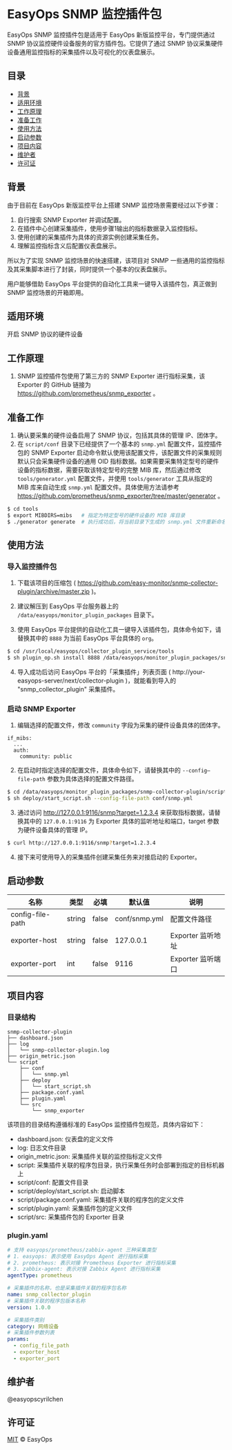 # EasyOps SNMP 监控插件包

EasyOps SNMP 监控插件包是适用于 EasyOps 新版监控平台，专门提供通过 SNMP 协议监控硬件设备服务的官方插件包。它提供了通过 SNMP 协议采集硬件设备通用监控指标的采集插件以及可视化的仪表盘展示。

## 目录

- [背景](#背景)
- [适用环境](#适用环境)
- [工作原理](#工作原理)
- [准备工作](#准备工作)
- [使用方法](#使用方法)
- [启动参数](#启动参数) 
- [项目内容](#项目内容)
- [维护者](#维护者)
- [许可证](#许可证)

## 背景

由于目前在 EasyOps 新版监控平台上搭建 SNMP 监控场景需要经过以下步骤：

1. 自行搜索 SNMP Exporter 并调试配置。
2. 在插件中心创建采集插件，使用步骤1输出的指标数据录入监控指标。
3. 使用创建的采集插件为具体的资源实例创建采集任务。
4. 理解监控指标含义后配置仪表盘展示。

所以为了实现 SNMP 监控场景的快速搭建，该项目对 SNMP 一些通用的监控指标及其采集脚本进行了封装，同时提供一个基本的仪表盘展示。

用户能够借助 EasyOps 平台提供的自动化工具来一键导入该插件包，真正做到 SNMP 监控场景的开箱即用。

## 适用环境

开启 SNMP 协议的硬件设备

## 工作原理

1. SNMP 监控插件包使用了第三方的 SNMP Exporter 进行指标采集，该 Exporter 的 GitHub 链接为 https://github.com/prometheus/snmp_exporter 。

## 准备工作

1. 确认要采集的硬件设备启用了 SNMP 协议，包括其具体的管理 IP、团体字。
2. 在 `script/conf` 目录下已经提供了一个基本的 `snmp.yml` 配置文件，监控插件包的 SNMP Exporter 启动命令默认使用该配置文件，该配置文件的采集规则默认只会采集硬件设备的通用 OID 指标数据。如果需要采集特定型号的硬件设备的指标数据，需要获取该特定型号的完整 MIB 库，然后通过修改 `tools/generator.yml` 配置文件，并使用 `tools/generator` 工具从指定的 MIB 库来自动生成 `snmp.yml` 配置文件。具体使用方法请参考 https://github.com/prometheus/snmp_exporter/tree/master/generator 。

```sh
$ cd tools
$ export MIBDIRS=mibs   # 指定为特定型号的硬件设备的 MIB 库目录
$ ./generator generate  # 执行成功后，将当前目录下生成的 snmp.yml 文件重新命名，并移动到 conf 目录下
```

## 使用方法

### 导入监控插件包

1. 下载该项目的压缩包 ( https://github.com/easy-monitor/snmp-collector-plugin/archive/master.zip )。

2. 建议解压到 EasyOps 平台服务器上的 `/data/easyops/monitor_plugin_packages` 目录下。

3. 使用 EasyOps 平台提供的自动化工具一键导入该插件包，具体命令如下，请替换其中的 `8888` 为当前 EasyOps 平台具体的 `org`。

```sh
$ cd /usr/local/easyops/collector_plugin_service/tools
$ sh plugin_op.sh install 8888 /data/easyops/monitor_plugin_packages/snmp-collector-plugin
```

4. 导入成功后访问 EasyOps 平台的「采集插件」列表页面 ( http://your-easyops-server/next/collector-plugin )，就能看到导入的 "snmp_collector_plugin" 采集插件。

### 启动 SNMP Exporter

1. 编辑选择的配置文件，修改 `community` 字段为采集的硬件设备具体的团体字。

```
if_mibs:
  ...
  auth:
    community: public
```

2. 在启动时指定选择的配置文件，具体命令如下，请替换其中的 `--config—file-path` 参数为具体选择的配置文件路径。

```sh
$ cd /data/easyops/monitor_plugin_packages/snmp-collector-plugin/script
$ sh deploy/start_script.sh --config-file-path conf/snmp.yml
```

3. 通过访问 http://127.0.0.1:9116/snmp?target=1.2.3.4 来获取指标数据，请替换其中的 `127.0.0.1:9116` 为 Exporter 具体的监听地址和端口，target 参数为硬件设备具体的管理 IP。

```sh
$ curl http://127.0.0.1:9116/snmp?target=1.2.3.4
```

4. 接下来可使用导入的采集插件创建采集任务来对接启动的 Exporter。

## 启动参数

| 名称 | 类型 | 必填 | 默认值 | 说明 |
| --- | --- | --- | --- | --- |
| config-file-path | string | false | conf/snmp.yml | 配置文件路径 |
| exporter-host | string | false | 127.0.0.1 | Exporter 监听地址 |
| exporter-port | int | false | 9116 | Exporter 监听端口 |

## 项目内容

### 目录结构

```
snmp-collector-plugin
├── dashboard.json
├── log
│   └── snmp-collector-plugin.log
├── origin_metric.json
└── script
    ├── conf
    │   └── snmp.yml
    ├── deploy
    │   └── start_script.sh
    ├── package.conf.yaml
    ├── plugin.yaml
    └── src
        └── snmp_exporter
```

该项目的目录结构遵循标准的 EasyOps 监控插件包规范，具体内容如下：

- dashboard.json: 仪表盘的定义文件
- log: 日志文件目录
- origin_metric.json: 采集插件关联的监控指标定义文件
- script: 采集插件关联的程序包目录，执行采集任务时会部署到指定的目标机器上
- script/conf: 配置文件目录
- script/deploy/start_script.sh: 启动脚本
- script/package.conf.yaml: 采集插件关联的程序包的定义文件
- script/plugin.yaml: 采集插件包的定义文件
- script/src: 采集插件包的 Exporter 目录

### plugin.yaml

```yaml
# 支持 easyops/prometheus/zabbix-agent 三种采集类型
# 1. easyops: 表示使用 EasyOps Agent 进行指标采集
# 2. prometheus: 表示对接 Prometheus Exporter 进行指标采集
# 3. zabbix-agent: 表示对接 Zabbix Agent 进行指标采集
agentType: prometheus

# 采集插件的名称，也是采集插件关联的程序包名称
name: snmp_collector_plugin
# 采集插件关联的程序包版本名称
version: 1.0.0

# 采集插件类别 
category: 网络设备
# 采集插件参数列表
params:
  - config_file_path
  - exporter_host
  - exporter_port
```

## 维护者

@easyopscyrilchen

## 许可证

[MIT](#许可证) © EasyOps
